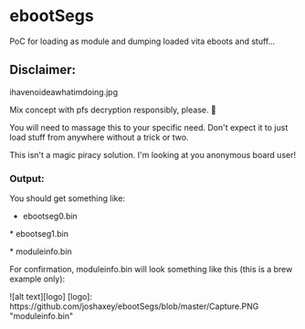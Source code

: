 # ebootSegs
PoC for loading as module and dumping loaded vita eboots and stuff...

## Disclaimer:
ihavenoideawhatimdoing.jpg

Mix concept with pfs decryption responsibly, please. :koala:

You will need to massage this to your specific need. Don't expect it to just load stuff from anywhere without a trick or two.
<p>
This isn't a magic piracy solution. I'm looking at you anonymous board user!

### Output:
You should get something like:

* ebootseg0.bin
<p>
* ebootseg1.bin
<p>
* moduleinfo.bin
<p>
For confirmation, moduleinfo.bin will look something like this (this is a brew example only):
<p>
<p>
![alt text][logo]
[logo]: https://github.com/joshaxey/ebootSegs/blob/master/Capture.PNG "moduleinfo.bin"
